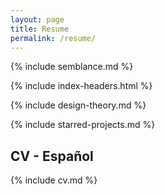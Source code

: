 ```yaml
---
layout: page
title: Resume
permalink: /resume/
---
```


{% include semblance.md %}

{% include index-headers.html %}

{% include design-theory.md %}

{% include starred-projects.md %}

## CV - Español

{% include cv.md %}
